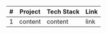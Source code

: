 |#| Project | Tech Stack | Link |
|-|---------|------------|------|
|1|content  |content     |link  |


